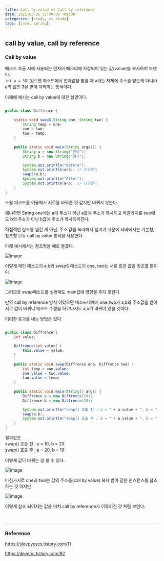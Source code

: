```yaml
---
title: Call by valud vs Call by reference
date: 2022-03-26 12:00:00 +09:00
categories: [study, cs_study]
tags: [java, spring]
---
```


## call by value, call by reference

### Call by value

메소드 호출 시에 사용되는 인자의 메모리에 저장되어 있는 값(value)을 복사하여 보낸다.  
`int a = 3`이 있으면 메소드에서 인자값을 받을 때 a라는 자체에 주소를 받는게 아니라 a의 값인 3을 받아 처리하는 방식이다.

아래에 예시는 call by value에 대한 설명이다.

```java

public class Diffrence {
    
    static void swapS(String one, String two) {
        String temp = one;
        one = two;
        two = temp;
    }
    
    public static void main(String args[]) {
        String a = new String("안녕");
        String b = new String("잘가");

        System.out.println("Before");
        System.out.println(a+b); // 안녕잘가
        swapS(a,b);
        System.out.println("After");
        System.out.println(a+b); // 안녕잘가
    }
}
```

스왑 메소드를 이용해서 서로를 바꿔준 것 같지만 바뀌지 않는다.

왜냐하면 String one에는 a에 주소가 아닌 a값에 주소가 복사되고 마찬가지로 two에도 b의 주소가 아닌 b값에 주소가 복사되어진다.

직접적인 참조를 넘긴 게 아닌, 주소 값을 복사해서 넘기기 때문에 자바에서는 기본형, 참조형 모두 call by value 방식을 사용한다.

아래 예시에서는 참조형을 예로 들겠다.

![image](https://user-images.githubusercontent.com/70622731/160238975-8c506ac9-c937-4d85-b469-48459f6b8d2a.png)

이렇게 메인 메소드의 a,b와 swapS 메소드의 one, two는 서로 같은 값을 참조할 뿐이다.

![image](https://user-images.githubusercontent.com/70622731/160238983-dd3c8448-fe36-4221-8d0d-37cf854b1da5.png)

그러므로 swap메소드를 실행해도 main값에 영향을 주지 못한다.

만약 call by reference 방식 이였으면 메소드내에서 one,two가 a,b의 주소값을 받아 서로 값이 바뀌니 메소드 수행을 하고나서도 a,b가 바뀌어 있을 것이다.

이러한 효과를 내는 방법은 있다.

```java

public class Diffrence {
    int value;
    
    Diffrence(int value) {
        this.value = value;
    }
    
    public static void swap(Diffrence one, Diffrence two) {
        int temp = one.value;
        one.value = two.value;
        two.value = temp;
    }
    
    public static void main(String[] args) {
        Diffrence a = new Diffrence(10);
        Diffrence b = new Diffrence(20);

        System.out.println("swap() 호출 전 : a = " + a.value + ", b = " + b.value);
        swap(a,b);
        System.out.println("swap() 호출 후 : a = " + a.value + ", b = " + b.value);
    }
}
```
결과값은  
swap() 호출 전 : a = 10, b = 20  
swap() 호출 후 : a = 20, b = 10

이렇게 값이 바뀌는 걸 볼 수 있다.

![image](https://user-images.githubusercontent.com/70622731/160238995-862787d3-4a79-4a23-8305-cf91e775e7d4.png)

마찬가지로 one과 two는 값의 주소를(call by value) 복사 받아 같은 인스턴스를 참조하는 것 이지만

![image](https://user-images.githubusercontent.com/70622731/160239001-96bc5061-0c63-43e2-ad51-a1ae45a45b99.png)

이렇게 참조 되어지는 값을  마치 call by reference가 이루어진 것 처럼 보인다.

<br>

---

### Reference

https://sleepyeyes.tistory.com/11

https://deveric.tistory.com/92
